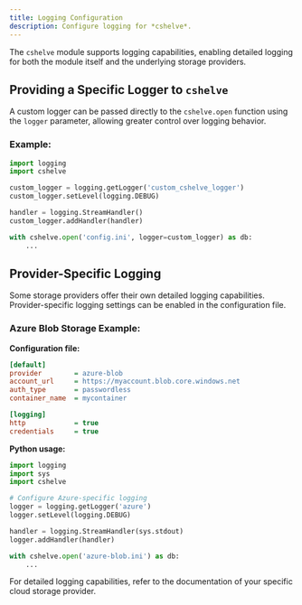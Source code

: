 ```yaml
---
title: Logging Configuration
description: Configure logging for *cshelve*.
---
```


The `cshelve` module supports logging capabilities, enabling detailed logging for both the module itself and the underlying storage providers.

## Providing a Specific Logger to `cshelve`

A custom logger can be passed directly to the `cshelve.open` function using the `logger` parameter, allowing greater control over logging behavior.

### Example:

```python
import logging
import cshelve

custom_logger = logging.getLogger('custom_cshelve_logger')
custom_logger.setLevel(logging.DEBUG)

handler = logging.StreamHandler()
custom_logger.addHandler(handler)

with cshelve.open('config.ini', logger=custom_logger) as db:
    ...
```

## Provider-Specific Logging

Some storage providers offer their own detailed logging capabilities. Provider-specific logging settings can be enabled in the configuration file.

### Azure Blob Storage Example:

**Configuration file:**

```ini
[default]
provider        = azure-blob
account_url     = https://myaccount.blob.core.windows.net
auth_type       = passwordless
container_name  = mycontainer

[logging]
http            = true
credentials     = true
```

**Python usage:**

```python
import logging
import sys
import cshelve

# Configure Azure-specific logging
logger = logging.getLogger('azure')
logger.setLevel(logging.DEBUG)

handler = logging.StreamHandler(sys.stdout)
logger.addHandler(handler)

with cshelve.open('azure-blob.ini') as db:
    ...
```

For detailed logging capabilities, refer to the documentation of your specific cloud storage provider.
